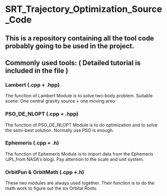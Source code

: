 # SRT_Trajectory_Optimization_Source_Code

## This is a repository containing all the tool code probably going to be used in the project.

## Commonly used tools: ( Detailed tutorial is included in the file )

### Lambert (.cpp + .hpp)
The function of Lambert Module is to solve two-body problem.
Suitable scene: One central gravity source + one moving areo

### PSO_DE_NLOPT (.cpp + .hpp)
The function of PSO_DE_NLOPT Module is to do optimization and to solve the semi-best solution.
Normally use PSO is enough.

### Ephemeris (.cpp + .h)
The function of Ephemeris Module is to import data from the Ephemeris (JPL,from NASA's blog).
Pay attention to the scale and unit system.

### OrbitFun & OrbitMath (.cpp +.h)
These two modules are always used together.
Their function is to do the math work to figure out the six Orbital Roots.

